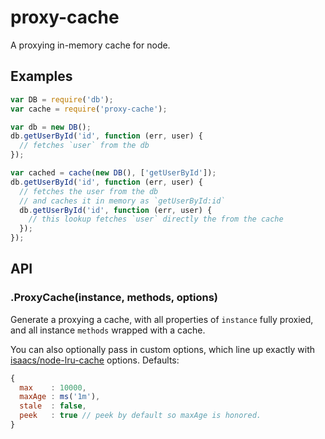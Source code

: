 
# proxy-cache

  A proxying in-memory cache for node.

## Examples

```js
var DB = require('db');
var cache = require('proxy-cache');

var db = new DB();
db.getUserById('id', function (err, user) {
  // fetches `user` from the db
});

var cached = cache(new DB(), ['getUserById']);
db.getUserById('id', function (err, user) {
  // fetches the user from the db 
  // and caches it in memory as `getUserById:id`
  db.getUserById('id', function (err, user) {
    // this lookup fetches `user` directly the from the cache
  });
});
```

## API

### .ProxyCache(instance, methods, options)
  
  Generate a proxying a cache, with all properties of `instance` fully proxied, and all instance `methods` wrapped with a cache.

  You can also optionally pass in custom options, which line up exactly with [isaacs/node-lru-cache](https://github.com/isaacs/node-lru-cache#options) options. Defaults:

```js
{
  max    : 10000,
  maxAge : ms('1m'),
  stale  : false,
  peek   : true // peek by default so maxAge is honored.
}
```